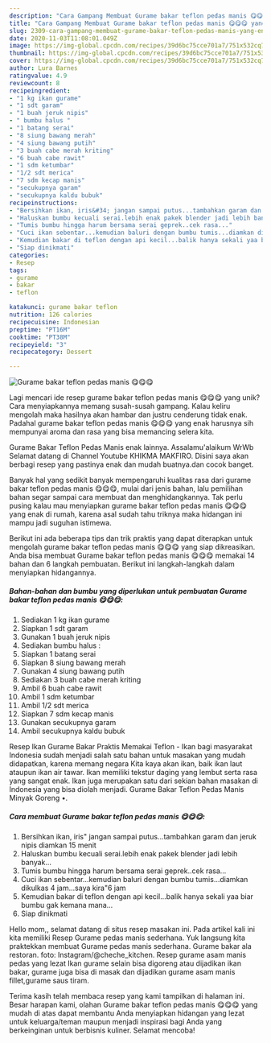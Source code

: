```yaml
---
description: "Cara Gampang Membuat Gurame bakar teflon pedas manis 😋😋😋 yang Enak Banget"
title: "Cara Gampang Membuat Gurame bakar teflon pedas manis 😋😋😋 yang Enak Banget"
slug: 2309-cara-gampang-membuat-gurame-bakar-teflon-pedas-manis-yang-enak-banget
date: 2020-11-03T11:08:01.049Z
image: https://img-global.cpcdn.com/recipes/39d6bc75cce701a7/751x532cq70/gurame-bakar-teflon-pedas-manis-😋😋😋-foto-resep-utama.jpg
thumbnail: https://img-global.cpcdn.com/recipes/39d6bc75cce701a7/751x532cq70/gurame-bakar-teflon-pedas-manis-😋😋😋-foto-resep-utama.jpg
cover: https://img-global.cpcdn.com/recipes/39d6bc75cce701a7/751x532cq70/gurame-bakar-teflon-pedas-manis-😋😋😋-foto-resep-utama.jpg
author: Lura Barnes
ratingvalue: 4.9
reviewcount: 8
recipeingredient:
- "1 kg ikan gurame"
- "1 sdt garam"
- "1 buah jeruk nipis"
- " bumbu halus "
- "1 batang serai"
- "8 siung bawang merah"
- "4 siung bawang putih"
- "3 buah cabe merah kriting"
- "6 buah cabe rawit"
- "1 sdm ketumbar"
- "1/2 sdt merica"
- "7 sdm kecap manis"
- "secukupnya garam"
- "secukupnya kaldu bubuk"
recipeinstructions:
- "Bersihkan ikan, iris&#34; jangan sampai putus...tambahkan garam dan jeruk nipis diamkan 15 menit"
- "Haluskan bumbu kecuali serai.lebih enak pakek blender jadi lebih banyak..."
- "Tumis bumbu hingga harum bersama serai geprek..cek rasa..."
- "Cuci ikan sebentar...kemudian baluri dengan bumbu tumis...diamkan dikulkas 4 jam...saya kira&#34;6 jam"
- "Kemudian bakar di teflon dengan api kecil...balik hanya sekali yaa biar bumbu gak kemana mana..."
- "Siap dinikmati"
categories:
- Resep
tags:
- gurame
- bakar
- teflon

katakunci: gurame bakar teflon 
nutrition: 126 calories
recipecuisine: Indonesian
preptime: "PT16M"
cooktime: "PT38M"
recipeyield: "3"
recipecategory: Dessert

---
```



![Gurame bakar teflon pedas manis 😋😋😋](https://img-global.cpcdn.com/recipes/39d6bc75cce701a7/751x532cq70/gurame-bakar-teflon-pedas-manis-😋😋😋-foto-resep-utama.jpg)

Lagi mencari ide resep gurame bakar teflon pedas manis 😋😋😋 yang unik? Cara menyiapkannya memang susah-susah gampang. Kalau keliru mengolah maka hasilnya akan hambar dan justru cenderung tidak enak. Padahal gurame bakar teflon pedas manis 😋😋😋 yang enak harusnya sih mempunyai aroma dan rasa yang bisa memancing selera kita.

Gurame Bakar Teflon Pedas Manis enak lainnya. Assalamu&#39;alaikum WrWb Selamat datang di Channel Youtube KHIKMA MAKFIRO. Disini saya akan berbagi resep yang pastinya enak dan mudah buatnya.dan cocok banget.

Banyak hal yang sedikit banyak mempengaruhi kualitas rasa dari gurame bakar teflon pedas manis 😋😋😋, mulai dari jenis bahan, lalu pemilihan bahan segar sampai cara membuat dan menghidangkannya. Tak perlu pusing kalau mau menyiapkan gurame bakar teflon pedas manis 😋😋😋 yang enak di rumah, karena asal sudah tahu triknya maka hidangan ini mampu jadi suguhan istimewa.


Berikut ini ada beberapa tips dan trik praktis yang dapat diterapkan untuk mengolah gurame bakar teflon pedas manis 😋😋😋 yang siap dikreasikan. Anda bisa membuat Gurame bakar teflon pedas manis 😋😋😋 memakai 14 bahan dan 6 langkah pembuatan. Berikut ini langkah-langkah dalam menyiapkan hidangannya.

<!--inarticleads1-->

##### Bahan-bahan dan bumbu yang diperlukan untuk pembuatan Gurame bakar teflon pedas manis 😋😋😋:

1. Sediakan 1 kg ikan gurame
1. Siapkan 1 sdt garam
1. Gunakan 1 buah jeruk nipis
1. Sediakan  bumbu halus :
1. Siapkan 1 batang serai
1. Siapkan 8 siung bawang merah
1. Gunakan 4 siung bawang putih
1. Sediakan 3 buah cabe merah kriting
1. Ambil 6 buah cabe rawit
1. Ambil 1 sdm ketumbar
1. Ambil 1/2 sdt merica
1. Siapkan 7 sdm kecap manis
1. Gunakan secukupnya garam
1. Ambil secukupnya kaldu bubuk


Resep Ikan Gurame Bakar Praktis Memakai Teflon - Ikan bagi masyarakat Indonesia sudah menjadi salah satu bahan untuk masakan yang mudah didapatkan, karena memang negara Kita kaya akan ikan, baik ikan laut ataupun ikan air tawar. Ikan memiliki tekstur daging yang lembut serta rasa yang sangat enak. Ikan juga merupakan satu dari sekian bahan masakan di Indonesia yang bisa diolah menjadi. Gurame Bakar Teflon Pedas Manis Minyak Goreng •. 

<!--inarticleads2-->

##### Cara membuat Gurame bakar teflon pedas manis 😋😋😋:

1. Bersihkan ikan, iris&#34; jangan sampai putus...tambahkan garam dan jeruk nipis diamkan 15 menit
1. Haluskan bumbu kecuali serai.lebih enak pakek blender jadi lebih banyak...
1. Tumis bumbu hingga harum bersama serai geprek..cek rasa...
1. Cuci ikan sebentar...kemudian baluri dengan bumbu tumis...diamkan dikulkas 4 jam...saya kira&#34;6 jam
1. Kemudian bakar di teflon dengan api kecil...balik hanya sekali yaa biar bumbu gak kemana mana...
1. Siap dinikmati


Hello mom,, selamat datang di situs resep masakan ini. Pada artikel kali ini kita memiliki Resep Gurame pedas manis sederhana. Yuk langsung kita praktekkan membuat Gurame pedas manis sederhana. Gurame bakar ala restoran. foto: Instagram/@cheche_kitchen. Resep gurame asam manis pedas yang lezat Ikan gurame selain bisa digoreng atau dijadikan ikan bakar, gurame juga bisa di masak dan dijadikan gurame asam manis fillet,gurame saus tiram. 

Terima kasih telah membaca resep yang kami tampilkan di halaman ini. Besar harapan kami, olahan Gurame bakar teflon pedas manis 😋😋😋 yang mudah di atas dapat membantu Anda menyiapkan hidangan yang lezat untuk keluarga/teman maupun menjadi inspirasi bagi Anda yang berkeinginan untuk berbisnis kuliner. Selamat mencoba!
